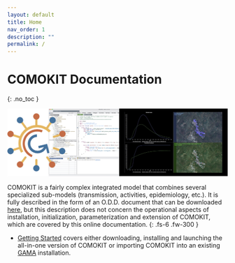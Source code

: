 ```yaml
---
layout: default
title: Home
nav_order: 1
description: ""
permalink: /
---
```


# COMOKIT Documentation
{: .no_toc }

<p align="center">
  <img  src="https://github.com/COMOKIT/COMOKIT-Website/blob/master/docs/assets/images/como.jpg?raw=true">
</p>

COMOKIT is a fairly complex integrated model that combines several specialized sub-models (transmission, activities, epidemiology, etc.). It is fully described in the form of an O.D.D. document that can be downloaded [here](https://comokit.org/ressources/ODD-COMOKIT_v1.pdf), but this description does not concern the operational aspects of installation, initialization, parameterization and extension of COMOKIT, which are covered by this online documentation. 
{: .fs-6 .fw-300 }

- [Getting Started](gettingStarted) covers either downloading, installing and launching the all-in-one version of COMOKIT or importing COMOKIT into an existing [GAMA](http://gama-platform.org) installation. 




